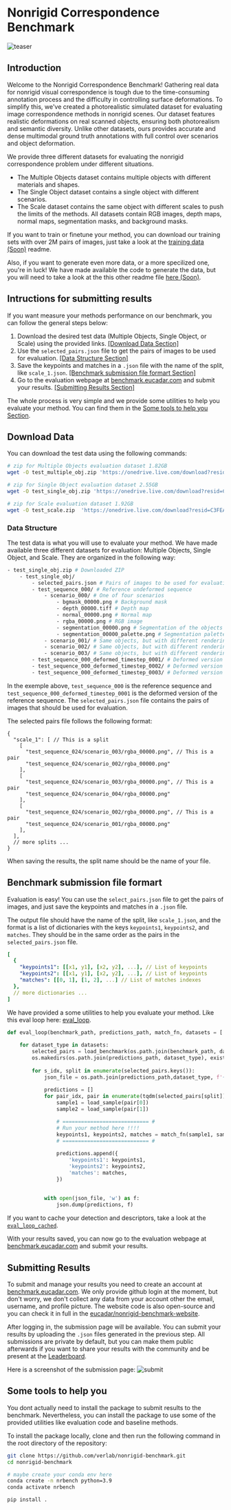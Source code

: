# Nonrigid Correspondence Benchmark

![teaser](assets/doc/teaser.png)

## Introduction

Welcome to the Nonrigid Correspondence Benchmark! Gathering real data for nonrigid visual correspondence is tough due to the time-consuming annotation process and the difficulty in controlling surface deformations. To simplify this, we've created a photorealistic simulated dataset for evaluating image correspondence methods in nonrigid scenes. Our dataset features realistic deformations on real scanned objects, ensuring both photorealism and semantic diversity. Unlike other datasets, ours provides accurate and dense multimodal ground truth annotations with full control over scenarios and object deformation. 

We provide three different datasets for evaluating the nonrigid correspondence problem under different situations.
- The Multiple Objects dataset contains multiple objects with different materials and shapes. 
- The Single Object dataset contains a single object with different scenarios. 
- The Scale dataset contains the same object with different scales to push the limits of the methods. All datasets contain RGB images, depth maps, normal maps, segmentation masks, and background masks.

If you want to train or finetune your method, you can download our training sets with over 2M pairs of images, just take a look at the [training data (Soon)](training_data/README.md) readme.

Also, if you want to generate even more data, or a more specilized one, you're in luck! We have made available the code to generate the data, but you will need to take a look at the this other readme file [here (Soon)](data_generation/README.md).

## Intructions for submitting results

If you want measure your methods performance on our benchmark, you can follow the general steps below:
  1. Download the desired test data (Multiple Objects, Single Object, or Scale) using the provided links. [[Download Data Section]](#download-data)
  2. Use the `selected_pairs.json` file to get the pairs of images to be used for evaluation. [[Data Structure Section]](#data-structure)
  3. Save the keypoints and matches in a `.json` file with the name of the split, like `scale_1.json`. [[Benchmark submission file formart Section]](#benchmark-submission-file-formart)
  4. Go to the evaluation webpage at [benchmark.eucadar.com](https://benchmark.eucadar.com) and submit your results. [[Submitting Results Section]](#submitting-results)

The whole process is very simple and we provide some utilities to help you evaluate your method. You can find them in the [Some tools to help you Section](#some-tools-to-help-you).

## Download Data

You can download the test data using the following commands:

```bash
# zip for Multiple Objects evaluation dataset 1.82GB
wget -O test_multiple_obj.zip 'https://onedrive.live.com/download?resid=C3FEA201A5BB0A9A%2165462&authkey=!AAgnTe6fVsT2PLI'

# zip for Single Object evaluation dataset 2.55GB
wget -O test_single_obj.zip 'https://onedrive.live.com/download?resid=C3FEA201A5BB0A9A%2165463&authkey=!ABBR6mHdMKB_0aQ'

# zip for Scale evaluation dataset 1.92GB
wget -O test_scale.zip  'https://onedrive.live.com/download?resid=C3FEA201A5BB0A9A%2165464&authkey=!AHh7E9BHGZeYYXc'

```



### Data Structure

The test data is what you will use to evaluate your method. We have made available three different datasets for evaluation: Multiple Objects, Single Object, and Scale.
They are organized in the following way:

``` bash
- test_single_obj.zip # Downloaded ZIP
    - test_single_obj/ 
        - selected_pairs.json # Pairs of images to be used for evaluation
        - test_sequence_000/ # Reference undeformed sequence
            - scenario_000/ # One of four scenarios
                - bgmask_00000.png # Background mask
                - depth_00000.tiff # Depth map 
                - normal_00000.png # Normal map
                - rgba_00000.png # RGB image
                - segmentation_00000.png # Segmentation of the objects
                - segmentation_00000_palette.png # Segmentation palette for visualization
            - scenario_001/ # Same objects, but with different rendering conditions
            - scenario_002/ # Same objects, but with different rendering conditions
            - scenario_003/ # Same objects, but with different rendering conditions
        - test_sequence_000_deformed_timestep_0001/ # Deformed version of the reference sequence
        - test_sequence_000_deformed_timestep_0002/ # Deformed version of the reference sequence
        - test_sequence_000_deformed_timestep_0003/ # Deformed version of the reference sequence
```
In the exemple above, `test_sequence_000` is the reference sequence and `test_sequence_000_deformed_timestep_0001` is the deformed version of the reference sequence. 
The `selected_pairs.json` file contains the pairs of images that should be used for evaluation. 

The selected pairs file follows the following format:
```json5
{
  "scale_1": [ // This is a split
    [
      "test_sequence_024/scenario_003/rgba_00000.png", // This is a pair
      "test_sequence_024/scenario_002/rgba_00000.png"
    ],
    [
      "test_sequence_024/scenario_003/rgba_00000.png", // This is a pair
      "test_sequence_024/scenario_004/rgba_00000.png"
    ],
    [
      "test_sequence_024/scenario_002/rgba_00000.png", // This is a pair
      "test_sequence_024/scenario_001/rgba_00000.png"
    ],
  ],
  // more splits ...
}
```

When saving the results, the split name should be the name of your file.

## Benchmark submission file formart

Evaluation is easy! You can use the `select_pairs.json` file to get the pairs of images, and just save the keypoints and matches in a `.json` file.

The output file should have the name of the split, like `scale_1.json`, and the format is a list of dictionaries with the keys `keypoints1`, `keypoints2`, and `matches`. They should be in the same order as the pairs in the `selected_pairs.json` file.

```yaml
[
  {
    "keypoints1": [[x1, y1], [x2, y2], ...], // List of keypoints
    "keypoints2": [[x1, y1], [x2, y2], ...], // List of keypoints
    "matches": [[0, 1], [1, 2], ...] // List of matches indexes
  },
  // more dictionaries ...
]
```

We have provided a some utilities to help you evaluate your method. Like this eval loop here: [eval_loop](src/nonrigid_benchmark/utils.py#L61).

```python
def eval_loop(benchmark_path, predictions_path, match_fn, datasets = ['test_single_obj', 'test_multiple_obj', 'test_scale']):
    
    for dataset_type in datasets:
        selected_pairs = load_benchmark(os.path.join(benchmark_path, dataset_type))
        os.makedirs(os.path.join(predictions_path, dataset_type), exist_ok=True)
        
        for s_idx, split in enumerate(selected_pairs.keys()):
            json_file = os.path.join(predictions_path,dataset_type, f'{split}.json')
            
            predictions = []
            for pair_idx, pair in enumerate(tqdm(selected_pairs[split])):
                sample1 = load_sample(pair[0])
                sample2 = load_sample(pair[1])

                # ============================ #
                # Run your method here !!!!
                keypoints1, keypoints2, matches = match_fn(sample1, sample2)
                # ============================ #
                
                predictions.append({
                    'keypoints1': keypoints1,
                    'keypoints2': keypoints2,
                    'matches': matches,
                })
                
            
            with open(json_file, 'w') as f:
                json.dump(predictions, f)
```

If you want to cache your detection and descriptors, take a look at the [`eval_loop_cached`](src/nonrigid_benchmark/utils.py#L91).

With your results saved, you can now go to the evaluation webpage at [benchmark.eucadar.com](https://benchmark.eucadar.com) and submit your results.

## Submitting Results

To submit and manage your results you need to create an account at [benchmark.eucadar.com](https://benchmark.eucadar.com). We only provide github login at the moment, but don't worry, we don't collect any data from your account other the email, username, and profile picture. The website code is also open-source and you can check it in full in the [eucadar/nonrigid-benchmark-website](https://github.com/felipecadar/nonrigid-benchmark-website).

After logging in, the submission page will be available. You can submit your results by uploading the `.json` files generated in the previous step. All submissions are private by default, but you can make them public afterwards if you want to share your results with the community and be present at the [Leaderboard](https://benchmark.eucadar.com/leaderboard).

Here is a screenshot of the submission page:
![submit](assets/doc/submission.png)


## Some tools to help you

You dont actually need to install the package to submit results to the benchmark. Nevertheless, you can install the package to use some of the provided utilities like evaluation code and baseline methods.

To install the package locally, clone and then run the following command in the root directory of the repository:

```bash
git clone https://github.com/verlab/nonrigid-benchmark.git
cd nonrigid-benchmark

# maybe create your conda env here
conda create -n nrbench python=3.9
conda activate nrbench

pip install .
```



